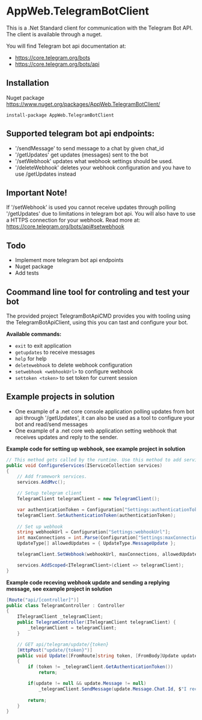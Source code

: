 # AppWeb.TelegramBotClient
This is a .Net Standard client for communication with the Telegram Bot API. The client is available through a nuget.

You will find Telegram bot api documentation at:
* https://core.telegram.org/bots
* https://core.telegram.org/bots/api

## Installation
Nuget package https://www.nuget.org/packages/AppWeb.TelegramBotClient/
```
install-package AppWeb.TelegramBotClient
```

## Supported telegram bot api endpoints:
* '/sendMessage' to send message to a chat by given chat_id
* '/getUpdates' get updates (messages) sent to the bot
* '/setWebhook' updates what webhook settings should be used.
* '/deleteWebhook' deletes your webhook configuration and you have to use /getUpdates instead

## Important Note!
If '/setWebhook' is used you cannot receive updates through polling '/getUpdates' due to limitations in telegram bot api. You will also have to use a HTTPS connection for your webhook.
Read more at: https://core.telegram.org/bots/api#setwebhook

## Todo
* Implement more telegram bot api endpoints
* Nuget package
* Add tests

## Coommand line tool for controling and test your bot
The provided project TelegramBotApiCMD provides you with tooling using the TelegramBotApiClient, using this you can tast and configure your bot.

**Available commands:**
* `exit` to exit application
* `getupdates` to receive messages
* `help` for help
* `deletewebhook` to delete webhook configuration
* `setwebhook <webhookUrl>` to configure webhook
* `settoken <token>` to set token for current session

## Example projects in solution
* One example of a .net core console application polling updates from bot api through '/getUpdates', it can also be used as a tool to configure your bot and read/send messages
* One example of a .net core web application setting webhook that receives updates and reply to the sender.

**Example code for setting up webhook, see example project in solution**
```cs
// This method gets called by the runtime. Use this method to add services to the container.
public void ConfigureServices(IServiceCollection services)
{
    // Add framework services.
    services.AddMvc();

    // Setup telegram client
    TelegramClient telegramClient = new TelegramClient();

    var authenticationToken = Configuration["Settings:authenticationToken"];
    telegramClient.SetAuthenticationToken(authenticationToken);
            
    // Set up webhook
    string webhookUrl = Configuration["Settings:webhookUrl"];
    int maxConnections = int.Parse(Configuration["Settings:maxConnections"]);
    UpdateType[] allowedUpdates = { UpdateType.MessageUpdate };

    telegramClient.SetWebhook(webhookUrl, maxConnections, allowedUpdates);

    services.AddScoped<ITelegramClient>(client => telegramClient);
}
```

**Example code receving webhook update and sending a replying message, see example project in solution**
```cs
[Route("api/[controller]")]
public class TelegramController : Controller
{
    ITelegramClient _telegramClient;
    public TelegramController(ITelegramClient telegramClient) {
        _telegramClient = telegramClient;
    }

    // GET api/telegram/update/{token}
    [HttpPost("update/{token}")]
    public void Update([FromRoute]string token, [FromBody]Update update)
    {
        if (token != _telegramClient.GetAuthenticationToken())
            return;

        if(update != null && update.Message != null)
            _telegramClient.SendMessage(update.Message.Chat.Id, $"I received your message: \"{update.Message.Text}\"");
            
        return;
    }
}
```

